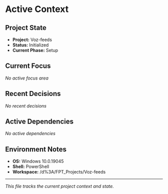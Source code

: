 # Active Context

## Project State
- **Project:** Voz-feeds
- **Status:** Initialized
- **Current Phase:** Setup

## Current Focus
*No active focus area*

## Recent Decisions
*No recent decisions*

## Active Dependencies
*No active dependencies*

## Environment Notes
- **OS:** Windows 10.0.19045
- **Shell:** PowerShell
- **Workspace:** /d%3A/FPT_Projects/Voz-feeds

---
*This file tracks the current project context and state.* 